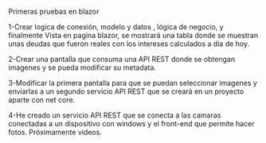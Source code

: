 Primeras pruebas en blazor

1-Crear logica de conexión, modelo y datos , lógica de negocio, y finalmente Vista en pagina blazor, se mostrará una tabla donde se muestran unas deudas que fueron reales con los intereses calculados a dia de hoy.

2-Crear una pantalla que consuma una API REST donde se obtengan imagenes y se pueda modificar su metadata.

3-Modificar la primera pantalla para que se puedan seleccionar imagenes y enviarlas a un segundo servicio API REST que se creará en un proyecto aparte con net core.

4-He creado un servicio API REST que se conecta a las camaras conectadas a un dispositivo con windows y el front-end que permite hacer fotos. Próximamente videos.
